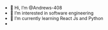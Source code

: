 - 👋 Hi, I’m @Andrews-408
- 👀 I’m interested in software engineering
- 🌱 I’m currently learning React Js and Python
- 


<!---
Andrews-408/Andrews-408 is a ✨ special ✨ repository because its `README.md` (this file) appears on your GitHub profile.
You can click the Preview link to take a look at your changes.
--->
